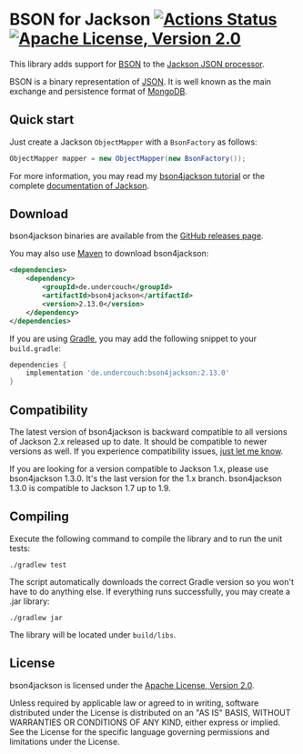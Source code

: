 # BSON for Jackson [![Actions Status](https://github.com/michel-kraemer/bson4jackson/workflows/CI/badge.svg)](https://github.com/michel-kraemer/bson4jackson/actions) [![Apache License, Version 2.0](https://img.shields.io/badge/license-Apache--2.0-blue.svg)](http://www.apache.org/licenses/LICENSE-2.0)

This library adds support for [BSON](http://bsonspec.org) to the
[Jackson JSON processor](https://github.com/FasterXML/jackson).

BSON is a binary representation of [JSON](https://json.org/). It is
well known as the main exchange and persistence
format of [MongoDB](https://www.mongodb.com/).

## Quick start

Just create a Jackson `ObjectMapper` with a `BsonFactory` as follows:

```java
ObjectMapper mapper = new ObjectMapper(new BsonFactory());
```

For more information, you may read my
[bson4jackson tutorial](https://michelkraemer.com/binary-json-with-bson4jackson)
or the complete [documentation of Jackson](https://github.com/FasterXML/jackson).

## Download

bson4jackson binaries are available from the
[GitHub releases page](https://github.com/michel-kraemer/bson4jackson/releases>).

You may also use [Maven](http://maven.apache.org/) to download bson4jackson:

```xml
<dependencies>
    <dependency>
        <groupId>de.undercouch</groupId>
        <artifactId>bson4jackson</artifactId>
        <version>2.13.0</version>
    </dependency>
</dependencies>
```

If you are using [Gradle](https://gradle.org/), you may add the
following snippet to your `build.gradle`:

```gradle
dependencies {
    implementation 'de.undercouch:bson4jackson:2.13.0'
}
```

## Compatibility

The latest version of bson4jackson is backward compatible to all versions of
Jackson 2.x released up to date. It should be compatible to newer versions as
well. If you experience compatibility issues,
[just let me know](https://github.com/michel-kraemer/bson4jackson/issues).

If you are looking for a version compatible to Jackson 1.x, please use
bson4jackson 1.3.0. It's the last version for the 1.x branch.
bson4jackson 1.3.0 is compatible to Jackson 1.7 up to 1.9.

## Compiling

Execute the following command to compile the library and to run the
unit tests:

    ./gradlew test

The script automatically downloads the correct Gradle version so you
won't have to do anything else. If everything runs successfully, you
may create a .jar library:

    ./gradlew jar

The library will be located under `build/libs`.

## License

bson4jackson is licensed under the
[Apache License, Version 2.0](http://www.apache.org/licenses/LICENSE-2.0).

Unless required by applicable law or agreed to in writing, software
distributed under the License is distributed on an "AS IS" BASIS,
WITHOUT WARRANTIES OR CONDITIONS OF ANY KIND, either express or implied.
See the License for the specific language governing permissions and
limitations under the License.
